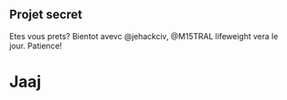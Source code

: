 ## Projet secret
Etes vous prets? Bientot avevc @jehackciv, @M15TRAL lifeweight vera le jour.
Patience!
# Jaaj

